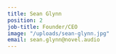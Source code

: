 ```yaml
---
title: Sean Glynn
position: 2
job-title: Founder/CEO
image: "/uploads/sean-glynn.jpg"
email: sean.glynn@novel.audio
---
```


